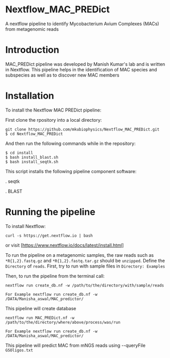 # Nextflow_MAC_PREDict
A nextflow pipeline to identify Mycobacterium Avium Complexes (MACs) from metagenomic reads


# Introduction

MAC_PREDict pipeline was developed by Manish Kumar's lab and is written in Nextflow. This pipeline helps in the identification of MAC species and subspecies as well as to discover new MAC members

# Installation

To install the Nextflow MAC PREDict pipeline:

First clone the rpository into a local directory:

```
git clone https://github.com/mkubiophysics/Nextflow_MAC_PREDict.git
$ cd Nextflow_MAC_PREDict
```
And then run the following commands while in the repository:

```
$ cd install
$ bash install_blast.sh
$ bash install_seqtk.sh
```
This script installs the following pipeline component software:

. seqtk

. BLAST

# Running the pipeline

To install Nextflow: 

```
curl -s https://get.nextflow.io | bash
```
or visit [https://www.nextflow.io/docs/latest/install.html]

To run the pipeline on a metagenomic samples, the raw reads such as `*R{1,2}.fastq.gz` and `*R{1,2}.fastq.tar.gz` should be `unzipped`. Define the `Directory` of `reads`. First, try to run with sample files in `Directory: Examples` 

Then, to run the pipeline from the terminal call:

```
nextflow run create_db.nf -w /path/to/the/directory/with/sample/reads

For Example nextflow run create_db.nf -w /DATA/Manisha_aswal/MAC_predictor/
```
This pipeline will create database

```
nextflow run MAC_PREDict.nf -w /path/to/the/directory/where/above/process/was/run

For Example nextflow run create_db.nf -w /DATA/Manisha_aswal/MAC_predictor/
```
This pipeline will predict MAC from mNGS reads using --queryFile `GSOligos.txt`
